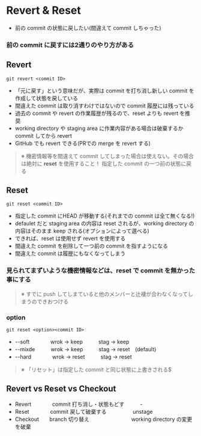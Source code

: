 # Revert & Reset
- 前の commit の状態に戻したい(間違えて commit しちゃった)
### 前の commit に戻すには2通りのやり方がある
## Revert
    git revert <commit ID>
- 「元に戻す」という意味だが、実際は commit を打ち消し新しい commit を作成して状態を戻している
- 間違えた commit は取り消すわけではないので commit 履歴には残っている
- 過去の commit や revert の作業履歴が残るので、reset よりも revert を推奨
- working directory や staging area に作業内容がある場合は破棄するか commit してから revert
- GitHub でも revert できる(PRでの merge を revert する)
> ※ 機密情報等を間違えて commit してしまった場合は使えない。その場合は絶対に **reset** を使用すること！
指定した commit の一つ前の状態に戻る
## Reset
    git reset <commit ID>
- 指定した commit にHEAD が移動する(それまでの commit は全て無くなる!)
- defaulet だと staging area の内容は reset されるが、working directory の内容はそのまま keep される(オプションによって選べる)
- できれば、reset は使用せず revert を使用する
- 間違えた commit を削除して一つ前の commit を指すようになる
- 間違えた commit は履歴にもなくなってしまう
### 見られてまずいような機密情報などは、reset で commit を無かった事にする
> ※ すでに push してしまていると他のメンバーと辻褄が合わなくなってしまうのできおつける
### option
    git reset <option><commit ID>
- --soft　　　　wrok → keep　　　stag → keep
- --mixde　　　wrok → keep　　　stag → reset　(default)
- --hard　　　　wrok → reset　　　stag → reset
> ※ 「リセット」は指定した commit と同じ状態に上書きされる$
## Revert vs Reset vs Checkout
- Revert　　　　commit 打ち消し・状態もどす　　　-
- Reset　　　　commit 戻して破棄する　　　　　unstage
- Checkout　　branch 切り替え　　　　　　　　working directory の変更を破棄
